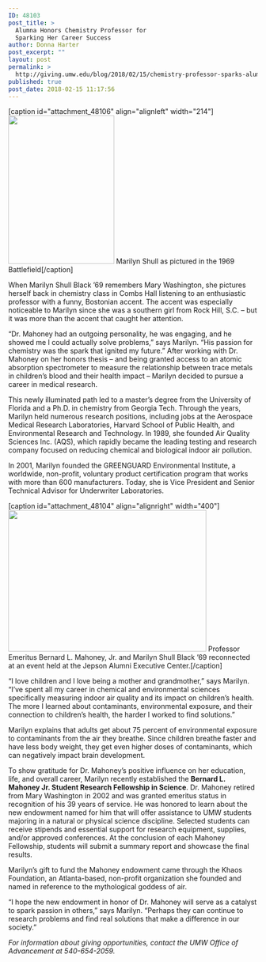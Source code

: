 ```yaml
---
ID: 48103
post_title: >
  Alumna Honors Chemistry Professor for
  Sparking Her Career Success
author: Donna Harter
post_excerpt: ""
layout: post
permalink: >
  http://giving.umw.edu/blog/2018/02/15/chemistry-professor-sparks-alumnas-career-success/
published: true
post_date: 2018-02-15 11:17:56
---
```

[caption id="attachment_48106" align="alignleft" width="214"]<img class="wp-image-48106 size-medium" src="http://giving.umw.edu/wp-content/uploads/2018/02/battlefield1969-cropped-214x300.jpg" alt="" width="214" height="300" /> Marilyn Shull as pictured in the 1969 Battlefield[/caption]

When Marilyn Shull Black ’69 remembers Mary Washington, she pictures herself back in chemistry class in Combs Hall listening to an enthusiastic professor with a funny, Bostonian accent. The accent was especially noticeable to Marilyn since she was a southern girl from Rock Hill, S.C. – but it was more than the accent that caught her attention.

“Dr. Mahoney had an outgoing personality, he was engaging, and he showed me I could actually solve problems,” says Marilyn. “His passion for chemistry was the spark that ignited my future.” After working with Dr. Mahoney on her honors thesis – and being granted access to an atomic absorption spectrometer to measure the relationship between trace metals in children’s blood and their health impact – Marilyn decided to pursue a career in medical research.

This newly illuminated path led to a master’s degree from the University of Florida and a Ph.D. in chemistry from Georgia Tech. Through the years, Marilyn held numerous research positions, including jobs at the Aerospace Medical Research Laboratories, Harvard School of Public Health, and Environmental Research and Technology. In 1989, she founded Air Quality Sciences Inc. (AQS), which rapidly became the leading testing and research company focused on reducing chemical and biological indoor air pollution.

In 2001, Marilyn founded the GREENGUARD Environmental Institute, a worldwide, non-profit, voluntary product certification program that works with more than 600 manufacturers. Today, she is Vice President and Senior Technical Advisor for Underwriter Laboratories.

[caption id="attachment_48104" align="alignright" width="400"]<img class="wp-image-48104" src="http://giving.umw.edu/wp-content/uploads/2018/02/0711-K-Pearlman-Photography-cropped-1024x731.jpg" alt="" width="400" height="286" /> Professor Emeritus Bernard L. Mahoney, Jr. and Marilyn Shull Black ’69 reconnected at an event held at the Jepson Alumni Executive Center.[/caption]

“I love children and I love being a mother and grandmother,” says Marilyn. “I’ve spent all my career in chemical and environmental sciences specifically measuring indoor air quality and its impact on children’s health. The more I learned about contaminants, environmental exposure, and their connection to children’s health, the harder I worked to find solutions.”

Marilyn explains that adults get about 75 percent of environmental exposure to contaminants from the air they breathe. Since children breathe faster and have less body weight, they get even higher doses of contaminants, which can negatively impact brain development.

To show gratitude for Dr. Mahoney’s positive influence on her education, life, and overall career, Marilyn recently established the <strong>Bernard L. Mahoney Jr. Student Research Fellowship in Science</strong>. Dr. Mahoney retired from Mary Washington in 2002 and was granted emeritus status in recognition of his 39 years of service. He was honored to learn about the new endowment named for him that will offer assistance to UMW students majoring in a natural or physical science discipline. Selected students can receive stipends and essential support for research equipment, supplies, and/or approved conferences. At the conclusion of each Mahoney Fellowship, students will submit a summary report and showcase the final results.

Marilyn’s gift to fund the Mahoney endowment came through the Khaos Foundation, an Atlanta-based, non-profit organization she founded and named in reference to the mythological goddess of air.

“I hope the new endowment in honor of Dr. Mahoney will serve as a catalyst to spark passion in others,” says Marilyn. “Perhaps they can continue to research problems and find real solutions that make a difference in our society.”

<em>For information about giving opportunities, contact the UMW Office of Advancement at 540-654-2059.</em>
